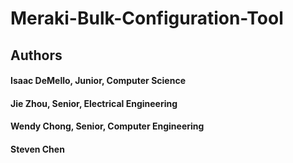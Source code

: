 # Meraki-Bulk-Configuration-Tool

## Authors

#### Isaac DeMello, Junior, Computer Science

#### Jie Zhou, Senior, Electrical Engineering

#### Wendy Chong, Senior, Computer Engineering

#### Steven Chen
